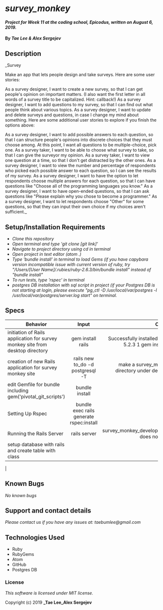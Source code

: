 # _survey_monkey_

#### _Project for Week 11 at the coding school, Epicodus, written on August 6, 2019._

#### By _**Tae Lee & Alex Sergejev**_

## Description

_Survey

Make an app that lets people design and take surveys. Here are some user stories:

As a survey designer, I want to create a new survey, so that I can get people's opinion on important matters. (I also want the first letter in all words of a survey title to be capitalized. Hint: callback!)
As a survey designer, I want to add questions to my survey, so that I can find out what people think about various topics.
As a survey designer, I want to update and delete surveys and questions, in case I change my mind about something.
Here are some additional user stories to explore if you finish the options above:

As a survey designer, I want to add possible answers to each question, so that I can structure people's opinions into discrete choices that they must choose among. At this point, I want all questions to be multiple-choice, pick one.
As a survey taker, I want to be able to choose what survey to take, so that I can give the surveyor my opinion.
As a survey taker, I want to view one question at a time, so that I don't get distracted by the other ones.
As a survey designer, I want to view the number and percentage of respondents who picked each possible answer to each question, so I can see the results of my survey.
As a survey designer, I want to have the option to let respondents choose multiple answers for each question, so that I can have questions like "Choose all of the programming languages you know."
As a survey designer, I want to have open-ended questions, so that I can ask questions like "Please explain why you chose to become a programmer."
As a survey designer, I want to let respondents choose "Other" for some questions, so that they can input their own choice if my choices aren't sufficient._

## Setup/Installation Requirements

* _Clone this repository_
* _Open terminal and type 'git clone [git link]'_
* _Navigate to project directory using cd in terminal_
* _Open project in text editor (atom .)_
* _Type 'bundle install' in terminal to load Gems (if you have capybara version incompatible issue with current version of ruby, try "/Users/[User Name]/.rubies/ruby-2.6.3/bin/bundle install" instead of "bundle install"_
* _To run tests, type 'rspec' in terminal_
* _postgres DB installation with sql script in project (if your Postgres DB is not starting at login, please execute "pg_ctl -D /usr/local/var/postgres -l /usr/local/var/postgres/server.log start" on terminal._

## Specs
| Behavior      | Input         | Output |
| ------------- |:-------------:| ------:|
| initiation of Rails application for survey monkey site from desktop directory | gem install rails | Successfully installed rails-5.2.3 1 gem installed |
| creation of new Rails application for survey monkey site | rails new to_do  -d postgresql -T | make a survey_monkey directory under desktop. |
| edit Gemfile for bundle including gem('pivotal_git_scripts')| bundle install |
| Setting Up Rspec | bundle exec rails generate rspec:install |
| Running the Rails Server | rails server | survey_monkey_development" does not exist |
| setup database with rails and create table with class |
|


## Known Bugs

_No known bugs_

## Support and contact details

_Please contact us if you have any issues at: taebumlee@gmail.com_

## Technologies Used

* Ruby
* RubyGems
* Atom
* GitHub
* Postgres DB

### License
_This software is licensed under MIT license._

Copyright (c) 2019 **_Tae Lee_Alex Sergejev**
